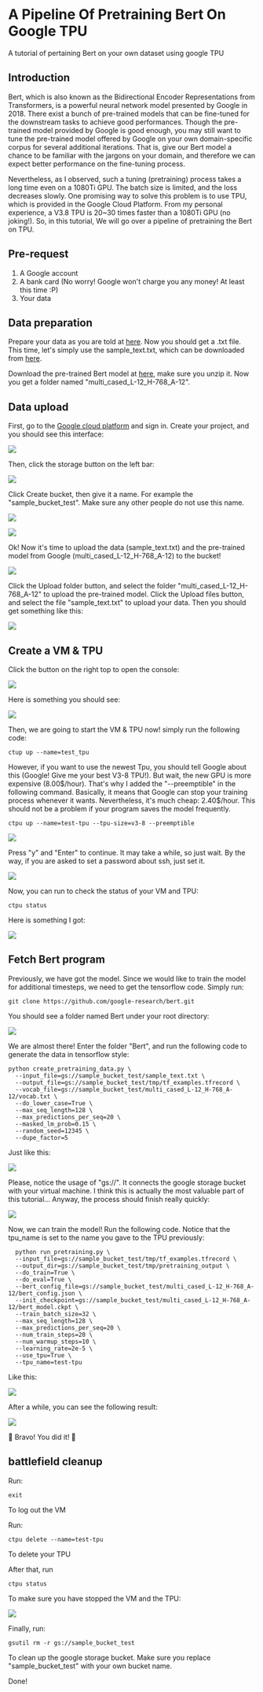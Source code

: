 # A Pipeline Of Pretraining Bert On Google TPU

A tutorial of pertaining Bert on your own dataset using google TPU

## Introduction

Bert, which is also known as the Bidirectional Encoder Representations from Transformers, is a powerful neural network model presented by Google in 2018. There exist a bunch of pre-trained models that can be fine-tuned for the downstream tasks to achieve good performances. Though the pre-trained model provided by Google is good enough, you may still want to tune the pre-trained model offered by Google on your own domain-specific corpus for several additional iterations. That is, give our Bert model a chance to be familiar with the jargons on your domain, and therefore we can expect better performance on the fine-tuning process. 

Nevertheless, as I observed, such a tuning (pretraining) process takes a long time even on a 1080Ti GPU. The batch size is limited, and the loss decreases slowly. One promising way to solve this problem is to use TPU, which is provided in the Google Cloud Platform. From my personal experience, a V3.8 TPU is 20~30 times faster than a 1080Ti GPU (no joking!). So, in this tutorial, We will go over a pipeline of pretraining the Bert on TPU. 

## Pre-request
1. A Google account
2. A bank card (No worry! Google won't charge you any money! At least this time :P)
3. Your data

## Data preparation
Prepare your data as you are told at [here](https://github.com/google-research/bert#pre-training-with-bert). Now you should get a .txt file. This time, let's simply use the sample_text.txt, which can be downloaded from [here](https://github.com/google-research/bert.git). 

Download the pre-trained Bert model at [here](https://storage.googleapis.com/bert_models/2018_11_23/multi_cased_L-12_H-768_A-12.zip), make sure you unzip it. Now you get a folder named "multi_cased_L-12_H-768_A-12".

## Data upload
First, go to the [Google cloud platform](https://cloud.google.com) and sign in. Create your project, and you should see this interface:

<p>
    <img src="image/1.png"/>
</p>

Then, click the storage button on the left bar:

<p>
    <img src="image/2.png"/>
</p>

Click Create bucket, then give it a name. For example the "sample_bucket_test". Make sure any other people do not use this name. 

<p>
    <img src="image/3.png"/>
</p>

<p>
    <img src="image/4.png"/>
</p>

Ok! Now it's time to upload the data (sample_text.txt) and the pre-trained model from Google (multi_cased_L-12_H-768_A-12) to the bucket!

<p>
    <img src="image/5.png"/>
</p>

Click the Upload folder button, and select the folder "multi_cased_L-12_H-768_A-12" to upload the pre-trained model. Click the Upload files button, and select the file "sample_text.txt" to upload your data. Then you should get something like this:

<p>
    <img src="image/6.png"/>
</p>

## Create a VM & TPU
Click the button on the right top to open the console:

<p>
    <img src="image/7.png"/>
</p>

Here is something you should see:

<p>
    <img src="image/8.png"/>
</p>

Then, we are going to start the VM & TPU now! simply run the following code:

```
ctup up --name=test_tpu
```

However, if you want to use the newest Tpu, you should tell Google about this (Google! Give me your best V3-8 TPU!). But wait, the new GPU is more expensive (8.00$/hour). That's why I added the "--preemptible" in the following command. Basically, it means that Google can stop your training process whenever it wants. Nevertheless, it's much cheap: 2.40$/hour. This should not be a problem if your program saves the model frequently. 

```
ctpu up --name=test-tpu --tpu-size=v3-8 --preemptible  
```

<p>
    <img src="image/9.png"/>
</p>

Press "y" and "Enter" to continue. It may take a while, so just wait. By the way, if you are asked to set a password about ssh, just set it. 

<p>
    <img src="image/10.png"/>
</p>

Now, you can run to check the status of your VM and TPU:

```
ctpu status
```

Here is something I got:

<p>
    <img src="image/11.png"/>
</p>

## Fetch Bert program
Previously, we have got the model. Since we would like to train the model for additional timesteps, we need to get the tensorflow code. Simply run:

```
git clone https://github.com/google-research/bert.git
```

You should see a folder named Bert under your root directory:

<p>
    <img src="image/12.png"/>
</p>

We are almost there! Enter the folder "Bert", and run the following code to generate the data in tensorflow style:

```
python create_pretraining_data.py \
  --input_file=gs://sample_bucket_test/sample_text.txt \
  --output_file=gs://sample_bucket_test/tmp/tf_examples.tfrecord \
  --vocab_file=gs://sample_bucket_test/multi_cased_L-12_H-768_A-12/vocab.txt \
  --do_lower_case=True \
  --max_seq_length=128 \
  --max_predictions_per_seq=20 \
  --masked_lm_prob=0.15 \
  --random_seed=12345 \
  --dupe_factor=5
```
Just like this:

<p>
    <img src="image/13.png"/>
</p>

Please, notice the usage of "gs://". It connects the google storage bucket with your virtual machine. I think this is actually the most valuable part of this tutorial... Anyway, the process should finish really quickly:

<p>
    <img src="image/14.png"/>
</p>

Now, we can train the model! Run the following code. Notice that the tpu_name is set to the name you gave to the TPU previously:

```
  python run_pretraining.py \
  --input_file=gs://sample_bucket_test/tmp/tf_examples.tfrecord \
  --output_dir=gs://sample_bucket_test/tmp/pretraining_output \
  --do_train=True \
  --do_eval=True \
  --bert_config_file=gs://sample_bucket_test/multi_cased_L-12_H-768_A-12/bert_config.json \
  --init_checkpoint=gs://sample_bucket_test/multi_cased_L-12_H-768_A-12/bert_model.ckpt \
  --train_batch_size=32 \
  --max_seq_length=128 \
  --max_predictions_per_seq=20 \
  --num_train_steps=20 \
  --num_warmup_steps=10 \
  --learning_rate=2e-5 \
  --use_tpu=True \
  --tpu_name=test-tpu
```
Like this:

<p>
    <img src="image/15.png"/>
</p>

After a while, you can see the following result:

<p>
    <img src="image/16.png"/>
</p>

🎉 Bravo! You did it! 🎉

## battlefield cleanup
Run: 
```
exit
```
To log out the VM

Run:
```
ctpu delete --name=test-tpu
```
To delete your TPU

After that, run
```
ctpu status
```
To make sure you have stopped the VM and the TPU:

<p>
    <img src="image/18.png"/>
</p>

Finally, run:

```
gsutil rm -r gs://sample_bucket_test
```

To clean up the google storage bucket. Make sure you replace "sample_bucket_test" with your own bucket name.

Done!
